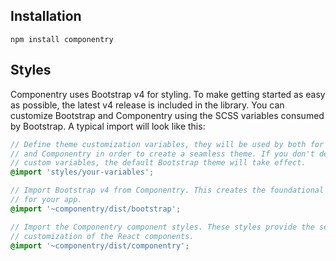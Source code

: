 ## Installation

<pre>
<code>npm install componentry</code>
</pre>

## Styles

Componentry uses Bootstrap v4 for styling. To make getting started as easy as
possible, the latest v4 release is included in the library. You can customize
Bootstrap and Componentry using the SCSS variables consumed by Bootstrap. A
typical import will look like this:

```scss
// Define theme customization variables, they will be used by both for Bootstrap
// and Componentry in order to create a seamless theme. If you don't define
// custom variables, the default Bootstrap theme will take effect.
@import 'styles/your-variables';

// Import Bootstrap v4 from Componentry. This creates the foundational styling
// for your app.
@import '~componentry/dist/bootstrap';

// Import the Componentry component styles. These styles provide the seamless
// customization of the React components.
@import '~componentry/dist/componentry';
```
